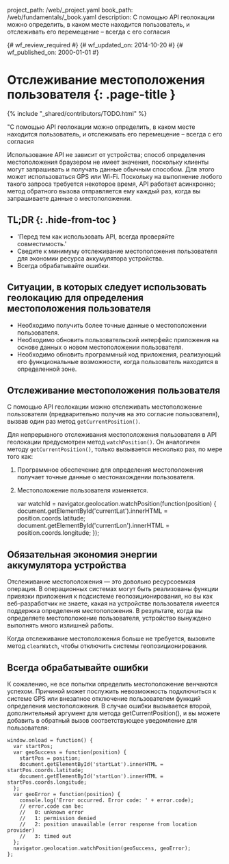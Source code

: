 project_path: /web/_project.yaml
book_path: /web/fundamentals/_book.yaml
description: С помощью API геолокации можно определить, в каком месте находится пользователь, и отслеживать его перемещение – всегда с его согласия

{# wf_review_required #}
{# wf_updated_on: 2014-10-20 #}
{# wf_published_on: 2000-01-01 #}

# Отслеживание местоположения пользователя {: .page-title }

{% include "_shared/contributors/TODO.html" %}



"С помощью API геолокации можно определить, в каком месте находится пользователь, и отслеживать его перемещение – всегда с его согласия


Использование API не зависит от устройства; способ определения местоположения
браузером не имеет значения, поскольку клиенты могут запрашивать и получать данные
обычным способом. Для этого может использоваться GPS или Wi-Fi. Поскольку на выполнение любого 
такого запроса требуется некоторое время, API работает асинхронно; метод обратного вызова отправляется ему
 каждый раз, когда вы запрашиваете данные о местоположении.

## TL;DR {: .hide-from-toc }
- 'Перед тем как использовать API, всегда проверяйте совместимость.'
- Сведите к минимуму отслеживание местоположения пользователя для экономии ресурса аккумулятора устройства.
- Всегда обрабатывайте ошибки.


## Ситуации, в которых следует использовать геолокацию для определения местоположения пользователя

* Необходимо получить более точные данные о местоположении пользователя.
* Необходимо обновить пользовательский интерфейс приложения на основе данных 
о новом местоположении пользователя.
* Необходимо обновить программный код приложения, реализующий его функциональные возможности, когда пользователь находится
 в определенной зоне.

## Отслеживание местоположения пользователя

С помощью API геолокации можно отслеживать местоположение пользователя (предварительно 
получив на это согласие пользователя), вызвав один раз метод `getCurrentPosition()`.  

Для непрерывного отслеживания местоположения пользователя в 
API геолокации предусмотрен метод `watchPosition()`. Он аналогичен методу 
`getCurrentPosition()`, только вызывается несколько раз, по мере того как:


1.  Программное обеспечение для определения местоположения получает точные данные о местонахождении пользователя.
2.  Местоположение пользователя изменяется.
 

    var watchId = navigator.geolocation.watchPosition(function(position) {
      document.getElementById('currentLat').innerHTML = position.coords.latitude;
      document.getElementById('currentLon').innerHTML = position.coords.longitude;
    });
    

## Обязательная экономия энергии аккумулятора устройства

Отслеживание местоположения — это довольно ресурсоемкая операция.  В операционных 
системах могут быть реализованы функции
привязки приложения к подсистеме геопозиционирования, но вы как веб-разработчик не знаете, какая
 на устройстве пользователя имеется поддержка определения местоположения. В результате, когда вы определяете местоположение пользователя,
устройство вынуждено выполнять много излишней работы.

Когда отслеживание местоположения больше не требуется, вызовите метод `clearWatch`, чтобы 
отключить системы геопозиционирования.

## Всегда обрабатывайте ошибки

К сожалению, не все попытки определить местоположение венчаются успехом. Причиной может послужить невозможность подключиться к системе GPS
или внезапное отключение пользователем функций определения местоположения. В случае ошибки вызывается второй,
дополнительный аргумент для метода getCurrentPosition(),
и вы можете добавить в обратный вызов соответствующее уведомление для пользователя:


    window.onload = function() {
      var startPos;
      var geoSuccess = function(position) {
        startPos = position;
        document.getElementById('startLat').innerHTML = startPos.coords.latitude;
        document.getElementById('startLon').innerHTML = startPos.coords.longitude;
      };
      var geoError = function(position) {
        console.log('Error occurred. Error code: ' + error.code);
        // error.code can be:
        //   0: unknown error
        //   1: permission denied
        //   2: position unavailable (error response from location provider)
        //   3: timed out
      };
      navigator.geolocation.watchPosition(geoSuccess, geoError);
    };
    


